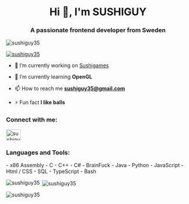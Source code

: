 <h1 align="center">Hi 👋, I'm SUSHIGUY</h1>
<h3 align="center">A passionate frontend developer from Sweden</h3>

<p align="left"> <img src="https://komarev.com/ghpvc/?username=sushiguy35&label=Profile%20views&color=0e75b6&style=flat" alt="sushiguy35" /> </p>

<p align="left"> <a href="https://github.com/ryo-ma/github-profile-trophy"><img src="https://github-profile-trophy.vercel.app/?username=sushiguy35" alt="sushiguy35" /></a> </p>

- 🔭 I’m currently working on [Sushigames](https://sushigames.org)

- 🌱 I’m currently learning **OpenGL**

- 📫 How to reach me **sushiguy35@gmail.com**

- ⚡ Fun fact **I like balls**

<h3 align="left">Connect with me:</h3>
<p align="left">
<a href="https://dev.to/sushiguy35" target="blank"><img align="center" src="https://raw.githubusercontent.com/rahuldkjain/github-profile-readme-generator/master/src/images/icons/Social/devto.svg" alt="sushiguy35" height="30" width="40" /></a>
</p>

<h3 align="left">Languages and Tools:</h3>
- x86 Assembly
- C
- C++
- C#
- BrainFuck
- Java
- Python
- JavaScript
- Html / CSS
- SQL
- TypeScript
- Bash

<p><img align="left" src="https://github-readme-stats.vercel.app/api/top-langs?username=sushiguy35&show_icons=true&theme=gruvbox&title_color=ffffff&text_color=ffffff&bg_color=999999&locale=en&layout=compact" alt="sushiguy35" /></p>

<p>&nbsp;<img align="center" src="https://github-readme-stats.vercel.app/api?username=sushiguy35&show_icons=true&locale=en" alt="sushiguy35" /></p>

<p><img align="center" src="https://github-readme-streak-stats.herokuapp.com/?user=sushiguy35&" alt="sushiguy35" /></p>
